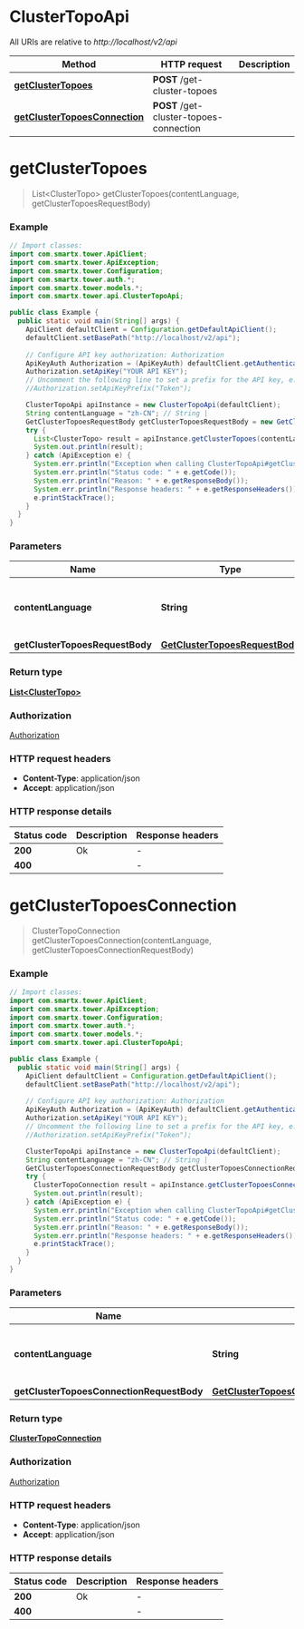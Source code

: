 # ClusterTopoApi

All URIs are relative to *http://localhost/v2/api*

Method | HTTP request | Description
------------- | ------------- | -------------
[**getClusterTopoes**](ClusterTopoApi.md#getClusterTopoes) | **POST** /get-cluster-topoes | 
[**getClusterTopoesConnection**](ClusterTopoApi.md#getClusterTopoesConnection) | **POST** /get-cluster-topoes-connection | 


<a name="getClusterTopoes"></a>
# **getClusterTopoes**
> List&lt;ClusterTopo&gt; getClusterTopoes(contentLanguage, getClusterTopoesRequestBody)



### Example
```java
// Import classes:
import com.smartx.tower.ApiClient;
import com.smartx.tower.ApiException;
import com.smartx.tower.Configuration;
import com.smartx.tower.auth.*;
import com.smartx.tower.models.*;
import com.smartx.tower.api.ClusterTopoApi;

public class Example {
  public static void main(String[] args) {
    ApiClient defaultClient = Configuration.getDefaultApiClient();
    defaultClient.setBasePath("http://localhost/v2/api");
    
    // Configure API key authorization: Authorization
    ApiKeyAuth Authorization = (ApiKeyAuth) defaultClient.getAuthentication("Authorization");
    Authorization.setApiKey("YOUR API KEY");
    // Uncomment the following line to set a prefix for the API key, e.g. "Token" (defaults to null)
    //Authorization.setApiKeyPrefix("Token");

    ClusterTopoApi apiInstance = new ClusterTopoApi(defaultClient);
    String contentLanguage = "zh-CN"; // String | 
    GetClusterTopoesRequestBody getClusterTopoesRequestBody = new GetClusterTopoesRequestBody(); // GetClusterTopoesRequestBody | 
    try {
      List<ClusterTopo> result = apiInstance.getClusterTopoes(contentLanguage, getClusterTopoesRequestBody);
      System.out.println(result);
    } catch (ApiException e) {
      System.err.println("Exception when calling ClusterTopoApi#getClusterTopoes");
      System.err.println("Status code: " + e.getCode());
      System.err.println("Reason: " + e.getResponseBody());
      System.err.println("Response headers: " + e.getResponseHeaders());
      e.printStackTrace();
    }
  }
}
```

### Parameters

Name | Type | Description  | Notes
------------- | ------------- | ------------- | -------------
 **contentLanguage** | **String**|  | [enum: zh-CN, en-US]
 **getClusterTopoesRequestBody** | [**GetClusterTopoesRequestBody**](GetClusterTopoesRequestBody.md)|  |

### Return type

[**List&lt;ClusterTopo&gt;**](ClusterTopo.md)

### Authorization

[Authorization](../README.md#Authorization)

### HTTP request headers

 - **Content-Type**: application/json
 - **Accept**: application/json

### HTTP response details
| Status code | Description | Response headers |
|-------------|-------------|------------------|
**200** | Ok |  -  |
**400** |  |  -  |

<a name="getClusterTopoesConnection"></a>
# **getClusterTopoesConnection**
> ClusterTopoConnection getClusterTopoesConnection(contentLanguage, getClusterTopoesConnectionRequestBody)



### Example
```java
// Import classes:
import com.smartx.tower.ApiClient;
import com.smartx.tower.ApiException;
import com.smartx.tower.Configuration;
import com.smartx.tower.auth.*;
import com.smartx.tower.models.*;
import com.smartx.tower.api.ClusterTopoApi;

public class Example {
  public static void main(String[] args) {
    ApiClient defaultClient = Configuration.getDefaultApiClient();
    defaultClient.setBasePath("http://localhost/v2/api");
    
    // Configure API key authorization: Authorization
    ApiKeyAuth Authorization = (ApiKeyAuth) defaultClient.getAuthentication("Authorization");
    Authorization.setApiKey("YOUR API KEY");
    // Uncomment the following line to set a prefix for the API key, e.g. "Token" (defaults to null)
    //Authorization.setApiKeyPrefix("Token");

    ClusterTopoApi apiInstance = new ClusterTopoApi(defaultClient);
    String contentLanguage = "zh-CN"; // String | 
    GetClusterTopoesConnectionRequestBody getClusterTopoesConnectionRequestBody = new GetClusterTopoesConnectionRequestBody(); // GetClusterTopoesConnectionRequestBody | 
    try {
      ClusterTopoConnection result = apiInstance.getClusterTopoesConnection(contentLanguage, getClusterTopoesConnectionRequestBody);
      System.out.println(result);
    } catch (ApiException e) {
      System.err.println("Exception when calling ClusterTopoApi#getClusterTopoesConnection");
      System.err.println("Status code: " + e.getCode());
      System.err.println("Reason: " + e.getResponseBody());
      System.err.println("Response headers: " + e.getResponseHeaders());
      e.printStackTrace();
    }
  }
}
```

### Parameters

Name | Type | Description  | Notes
------------- | ------------- | ------------- | -------------
 **contentLanguage** | **String**|  | [enum: zh-CN, en-US]
 **getClusterTopoesConnectionRequestBody** | [**GetClusterTopoesConnectionRequestBody**](GetClusterTopoesConnectionRequestBody.md)|  |

### Return type

[**ClusterTopoConnection**](ClusterTopoConnection.md)

### Authorization

[Authorization](../README.md#Authorization)

### HTTP request headers

 - **Content-Type**: application/json
 - **Accept**: application/json

### HTTP response details
| Status code | Description | Response headers |
|-------------|-------------|------------------|
**200** | Ok |  -  |
**400** |  |  -  |

